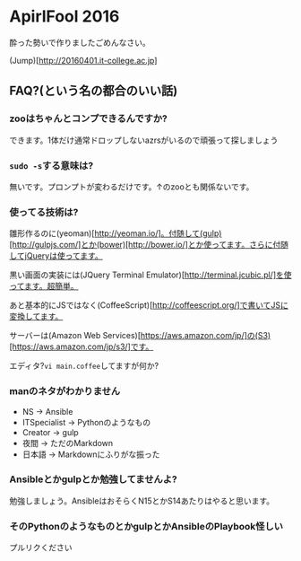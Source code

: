 ApirlFool 2016
=================

酔った勢いで作りましたごめんなさい。

(Jump)[http://20160401.it-college.ac.jp]

FAQ?(という名の都合のいい話)
-----------------

### zooはちゃんとコンプできるんですか?

できます。1体だけ通常ドロップしないazrsがいるので頑張って探しましょう

### `sudo -s`する意味は?

無いです。プロンプトが変わるだけです。↑のzooとも関係ないです。

### 使ってる技術は?

雛形作るのに(yeoman)[http://yeoman.io/]。付随して(gulp)[http://gulpjs.com/]とか(bower)[http://bower.io/]とか使ってます。さらに付随してjQueryは使ってます。

黒い画面の実装には(JQuery Terminal Emulator)[http://terminal.jcubic.pl/]を使ってます。超簡単。

あと基本的にJSではなく(CoffeeScript)[http://coffeescript.org/]で書いてJSに変換してます。

サーバーは(Amazon Web Services)[https://aws.amazon.com/jp/]の(S3)[https://aws.amazon.com/jp/s3/]です。

エディタ?`vi main.coffee`してますが何か?

### manのネタがわかりません

* NS →  Ansible
* ITSpecialist → Pythonのようなもの
* Creator →  gulp
* 夜間 → ただのMarkdown
* 日本語 → Markdownにふりがな振った

### Ansibleとかgulpとか勉強してませんよ?

勉強しましょう。AnsibleはおそらくN15とかS14あたりはやると思います。

### そのPythonのようなものとかgulpとかAnsibleのPlaybook怪しい

プルリクください


